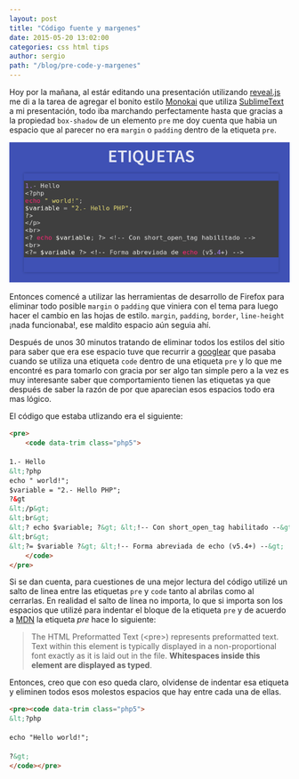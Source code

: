 ```yaml
---
layout: post
title: "Código fuente y margenes"
date: 2015-05-20 13:02:00
categories: css html tips
author: sergio
path: "/blog/pre-code-y-margenes"
---
```


Hoy por la mañana, al estár editando una presentación utilizando [reveal.js] me
di a la tarea de agregar el bonito estilo [Monokai] que utiliza [SublimeText] a
mi presentación, todo iba marchando perfectamente hasta que gracias a la
propiedad `box-shadow` de un elemento `pre` me doy cuenta que habia un espacio
que al parecer no era `margin` o `padding` dentro de la etiqueta `pre`.

![No es margin ni padding](./etiquetas.png)

Entonces comencé a utilizar las herramientas de desarrollo de Firefox para
eliminar todo posible `margin` o `padding` que viniera con el tema para luego hacer
el cambio en las hojas de estilo. `margin`, `padding`, `border`, `line-height` ¡nada
funcionaba!, ese maldito espacio aún seguia ahí.

Después de unos 30 minutos tratando de eliminar todos los estilos del sitio para
saber que era ese espacio tuve que recurrir a [googlear] que pasaba cuando se
utiliza una etiqueta `code` dentro de una etiqueta `pre` y lo que me encontré
es para tomarlo con gracia por ser algo tan simple pero a la vez es muy
interesante saber que comportamiento tienen las etiquetas ya que después de saber
la razón de por que aparecian esos espacios todo era mas lógico.

El código que estaba utlizando era el siguiente:

```html
<pre>
    <code data-trim class="php5">

1.- Hello
&lt;?php
echo " world!";
$variable = "2.- Hello PHP";
?&gt
&lt;/p&gt;
&lt;br&gt;
&lt;? echo $variable; ?&gt; &lt;!-- Con short_open_tag habilitado --&gt;
&lt;br&gt;
&lt;?= $variable ?&gt; &lt;!-- Forma abreviada de echo (v5.4+) --&gt;
    </code>
</pre>
```

Si se dan cuenta, para cuestiones de una mejor lectura del código utilizé un
salto de linea entre las etiquetas `pre` y `code` tanto al abrilas como al
cerrarlas. En realidad el salto de línea no importa, lo que si importa son los
espacios que utilizé para indentar el bloque de la etiqueta `pre` y de acuerdo a
[MDN] la etiqueta _pre_ hace lo siguiente:

> The HTML Preformatted Text (&lt;pre&gt;) represents preformatted text. Text within
> this element is typically displayed in a non-proportional font exactly as it is
> laid out in the file. **Whitespaces inside this element are displayed as typed**.

Entonces, creo que con eso queda claro, olvidense de indentar esa etiqueta y eliminen
todos esos molestos espacios que hay entre cada una de ellas.

```html
<pre><code data-trim class="php5">
&lt;?php

echo "Hello world!";

?&gt;
</code></pre>
```

[reveal.js]: http://lab.hakim.se/reveal-js
[monokai]: https://github.com/isagalaev/highlight.js/blob/master/src/styles/monokai-sublime.css
[googlear]: https://es.wikipedia.org/wiki/Googlear
[sublimetext]: http://www.sublimetext.com/
[mdn]: https://developer.mozilla.org/en-US/docs/Web/HTML/Element/pre
